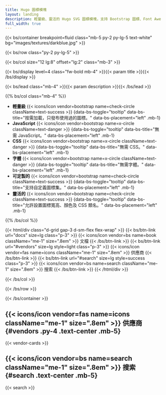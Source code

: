 ```yaml
---
title: Hugo 圖標模塊
layout: landing
description: 輕量級、靈活的 Hugo SVG 圖標模塊，支持 Bootstrap 圖標、Font Awesome 圖標、Material Design 圖標、Simple 圖標、Tabler 圖標、Feather 圖標、Lucide 圖標等流行圖標供應商。
full_width: true
---
```


{{< bs/container breakpoint=fluid class="mb-5 py-2 py-lg-5 text-white" bg="images/textures/darkblue.jpg" >}}

{{< bs/row class="py-2 py-lg-5" >}}

{{< bs/col size="12 lg:8" offset="lg:2" class="mb-3" >}}

{{< bs/display level=4 class="fw-bold mb-4" >}}{{< param title >}}{{< /bs/display >}}

{{< bs/lead class="mb-4" >}}{{< param description >}}{{< /bs/lead >}}

{{% bs/col class="mb-4" %}}

- **輕量級** {{< icons/icon vendor=bootstrap name=check-circle className=text-success >}}
{data-bs-toggle="tooltip" data-bs-title="按需加載，只發布使用過的圖標。" data-bs-placement="left" .mb-1}
- **JavaScript** {{< icons/icon vendor=bootstrap name=x-circle className=text-danger >}}
{data-bs-toggle="tooltip" data-bs-title="無需 JavaScript。" data-bs-placement="left" .mb-1}
- **CSS** {{< icons/icon vendor=bootstrap name=x-circle className=text-danger >}}
{data-bs-toggle="tooltip" data-bs-title="無需 CSS。" data-bs-placement="left" .mb-1}
- **字體** {{< icons/icon vendor=bootstrap name=x-circle className=text-danger >}}
{data-bs-toggle="tooltip" data-bs-title="無需字體。" data-bs-placement="left" .mb-1}
- **可定製的** {{< icons/icon vendor=bootstrap name=check-circle className=text-success >}}
{data-bs-toggle="tooltip" data-bs-title="支持自定義圖標集。" data-bs-placement="left" .mb-1}
- **靈活的** {{< icons/icon vendor=bootstrap name=check-circle className=text-success >}}
{data-bs-toggle="tooltip" data-bs-title="允許設置圖標寬高、顏色及 CSS 類名。" data-bs-placement="left" .mb-1}

{{% /bs/col %}}

{{< html/div class="d-grid gap-3 d-sm-flex flex-wrap" >}}
  {{< bs/btn-link url="docs" size=lg class="p-3" >}}
    {{< icons/icon vendor=bs name=book className="me-1" size=".8em" >}} 文檔
  {{< /bs/btn-link >}}
  {{< bs/btn-link url="#vendors" size=lg style=light class="p-3" >}}
    {{< icons/icon vendor=fas name=icons className="me-1" size=".8em" >}} 供應商
  {{< /bs/btn-link >}}
  {{< bs/btn-link url="#search" size=lg style=success class="p-3" >}}
    {{< icons/icon vendor=bs name=search className="me-1" size=".8em" >}} 搜索
  {{< /bs/btn-link >}}
{{< /html/div >}}

{{< /bs/col >}}

{{< /bs/row >}}

{{< /bs/container >}}

## {{< icons/icon vendor=fas name=icons className="me-1" size=".8em" >}} 供應商 {#vendors .py-4 .text-center .mb-5}

{{< vendor-cards >}}

## {{< icons/icon vendor=bs name=search className="me-1" size=".8em" >}} 搜索 {#search .text-center .mb-5}

{{< search >}}
